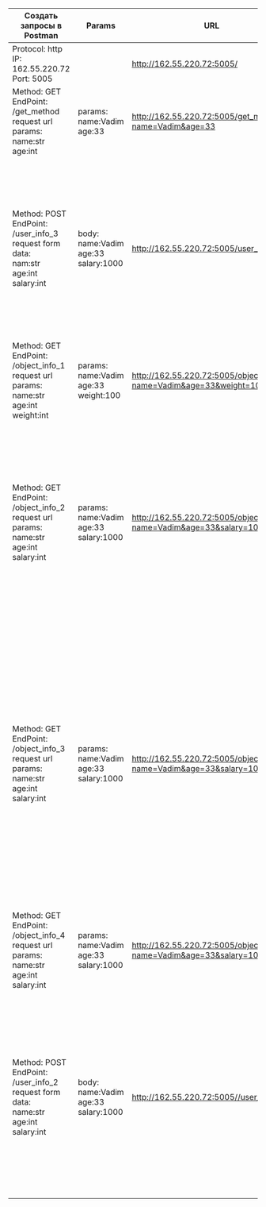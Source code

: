 |Создать запросы в Postman|Params|URL|Response|
|---|---|---|---|
|Protocol: http<br/>IP: 162.55.220.72<br/>Port: 5005||http://162.55.220.72:5005/|Hello!!!!!!!!!217.77.223.19|
|Method: GET<br/>EndPoint: /get_method<br/>request url params: <br/>name:str<br/>age:int|params:<br/>name:Vadim<br/>age:33|http://162.55.220.72:5005/get_method?name=Vadim&age=33|[<br/>“Vadim”,<br/>“33”<br/>]
|Method: POST<br/>EndPoint: /user_info_3<br/>request form data: <br/>nam:str<br/>age:int<br/>salary:int|body:<br/>name:Vadim<br/>age:33<br/>salary:1000|http://162.55.220.72:5005/user_info_3|{<br/>"age": "33",<br/>"family":<br/>{<br/>"children": [<br/>[<br/>"Alex",<br/>24<br/>[<br/>"Kate",<br/>12<br/>]<br/>],<br/>"u_salary_1_5_year": 4000<br/>},<br/>"name": "Vadim",<br/>"salary": 1000<br/>}|
|Method: GET<br/>EndPoint: /object_info_1<br/>request url params: <br/>name:str<br/>age:int<br/>weight:int|params:<br/>name:Vadim<br/>age:33<br/>weight:100|http://162.55.220.72:5005/object_info_1?name=Vadim&age=33&weight=100|{<br/>"age": 33,<br/>"daily_food": 1.2,<br/>"daily_sleep": 250.0,<br/>"name":"Vadim"<br/>}|
|Method: GET<br/>EndPoint: /object_info_2<br/>request url params: <br/>name:str<br/>age:int<br/>salary:int|params:<br/>name:Vadim<br/>age:33<br/>salary:1000|http://162.55.220.72:5005/object_info_2?name=Vadim&age=33&salary=1000|{<br/>"person": {<br/>"u_age": 33,<br/>"u_name": [<br/>"Vadim",<br/>1000,<br/>33<br/>],<br/>"u_salary_5_years": 4200.0<br/>},<br/>"qa_salary_after_1.5_year": 3300.0,<br/>"qa_salary_after_12_months": 2700.0,<br/>"qa_salary_after_3.5_years": 3800.0,<br/>"qa_salary_after_6_months": 2000,<br/>"start_qa_salary": 1000<br/>}|
|Method: GET<br/>EndPoint: /object_info_3<br/>request url params: <br/>name:str<br/>age:int<br/>salary:int|params:<br/>name:Vadim<br/>age:33<br/>salary:1000|http://162.55.220.72:5005/object_info_3?name=Vadim&age=33&salary=1000|{<br/>"age": "33",<br/>"family": {<br/>"children": [<br/>[<br/>"Alex",<br/>24<br/>],<br/>[<br/>"Kate",<br/>12<br/>]<br/>],<br/>"pets": {<br/>"cat": {<br/>"age": 3,<br/>"name": "Sunny"<br/>},<br/>"dog": {<br/>"age": 4,<br/>"name": "Luky"<br/>}<br/>},<br/>"u_salary_1_5_year": 4000<br/>},<br/>"name": "Vadim",<br/>"salary": 1000<br/>}|
|Method: GET<br/>EndPoint: /object_info_4<br/>request url params: <br/>name:str<br/>age:int<br/>salary:int|params:<br/>name:Vadim<br/>age:33<br/>salary:1000|http://162.55.220.72:5005/object_info_3?name=Vadim&age=33&salary=1000|{<br/>"age": 33,<br/>"name": "Vadim",<br/>"salary": [<br/>1000,<br/>"2000",<br/>"3000"<br/>]<br/>}|
|Method: POST<br/>EndPoint: /user_info_2<br/>request form data: <br/>name:str<br/>age:int<br/>salary:int|body:<br/>name:Vadim<br/>age:33<br/>salary:1000|http://162.55.220.72:5005//user_info_2? |{<br/>"person": {<br/>"u_age": 33,<br/>"u_name": [<br/>"Vadim",<br/>1000,<br/>33<br/>],<br/>"u_salary_5_years": 4200.0<br/>},<br/>"qa_salary_after_1.5_year": 3300.0,<br/>"qa_salary_after_12_months": 2700.0,<br/>"qa_salary_after_3.5_years": 3800.0,<br/>"qa_salary_after_6_months": 2000,<br/>"start_qa_salary": 1000<br/>}|
